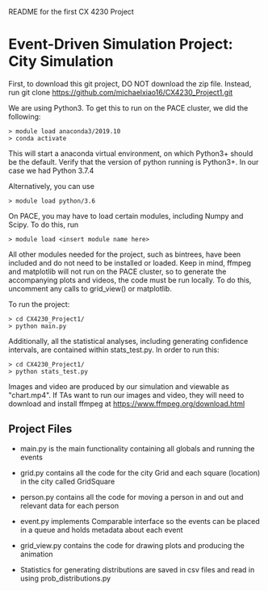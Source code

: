 README for the first CX 4230 Project

# Event-Driven Simulation Project: City Simulation

First, to download this git project, DO NOT download the zip file. 
Instead, run git clone https://github.com/michaelxiao16/CX4230_Project1.git

We are using Python3. To get this to run on the PACE cluster, we did the following:
```
> module load anaconda3/2019.10
> conda activate
```

This will start a anaconda virtual environment, on which Python3+ should be the default. 
Verify that the version of python running is Python3+. In our case we had Python 3.7.4

Alternatively, you can use
```
> module load python/3.6
```

On PACE, you may have to load certain modules, including Numpy and Scipy. To do this, run
```
> module load <insert module name here>
```

All other modules needed for the project, such as bintrees, have been included and do not need
to be installed or loaded. Keep in mind, ffmpeg and matplotlib will not run on the PACE cluster,
so to generate the accompanying plots and videos, the code must be run locally. To do this,
uncomment any calls to grid_view() or matplotlib.

To run the project:
```
> cd CX4230_Project1/ 
> python main.py
```

Additionally, all the statistical analyses, including generating confidence intervals, are contained within stats_test.py.
In order to run this:
```
> cd CX4230_Project1/
> python stats_test.py
```

Images and video are produced by our simulation and viewable as "chart.mp4". If TAs want to run our images and video, 
they will need to download and install ffmpeg at https://www.ffmpeg.org/download.html

## Project Files

- main.py is the main functionality containing all globals and running the events

- grid.py contains all the code for the city Grid and each square (location) in the city called GridSquare

- person.py contains all the code for moving a person in and out and relevant data for each person

- event.py implements Comparable interface so the events can be placed in a queue and holds metadata about each event

- grid_view.py contains the code for drawing plots and producing the animation

- Statistics for generating distributions are saved in csv files and read in using prob_distributions.py


